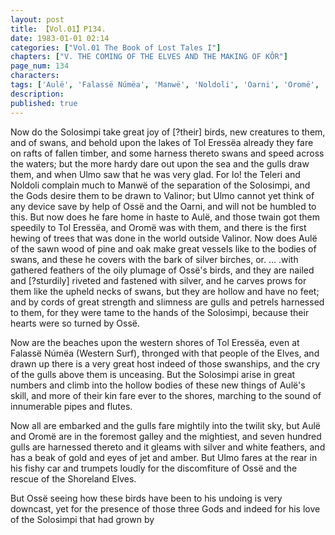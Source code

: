 ```yaml
---
layout: post
title: 【Vol.01】P134.
date: 1983-01-01 02:14
categories: ["Vol.01 The Book of Lost Tales I"]
chapters: ["V. THE COMING OF THE ELVES AND THE MAKING OF KÔR"]
page_num: 134
characters: 
tags: ['Aulë', 'Falassë Númëa', 'Manwë', 'Noldoli', 'Oarni', 'Oromë', 'Ossë', 'Shoreland Elves', 'Solosimpi', 'Teleri']
description: 
published: true
---
```


Now do the Solosimpi take great joy of [?their] birds, new creatures to them, and of swans, and behold upon the lakes of Tol Eressëa already they fare on rafts of fallen timber, and some harness thereto swans and speed across the waters; but the more hardy dare out upon the sea and the gulls draw them, and when Ulmo saw that he was very glad. For lo! the Teleri and Noldoli complain much to Manwë of the separation of the Solosimpi, and the Gods desire them to be drawn to Valinor; but Ulmo cannot yet think of any device save by help of Ossë and the Oarni, and will not be humbled to this. But now does he fare home in haste to Aulë, and those twain got them speedily to Tol Eressëa, and Oromë was with them, and there is the first hewing of trees that was done in the world outside Valinor. Now does Aulë of the sawn wood of pine and oak make great vessels like to the bodies of swans, and these he covers with the bark of silver birches, or. ... .with gathered feathers of the oily plumage of Ossë's birds, and they are nailed and [?sturdily] riveted and fastened with silver, and he carves prows for them like the upheld necks of swans, but they are hollow and have no feet; and by cords of great strength and slimness are gulls and petrels harnessed to them, for they were tame to the hands of the Solosimpi, because their hearts were so turned by Ossë.

Now are the beaches upon the western shores of Tol Eressëa, even at Falassë Númëa (Western Surf), thronged with that people of the Elves, and drawn up there is a very great host indeed of those swanships, and the cry of the gulls above them is unceasing. But the Solosimpi arise in great numbers and climb into the hollow bodies of these new things of Aulë's skill, and more of their kin fare ever to the shores, marching to the sound of innumerable pipes and flutes.

Now all are embarked and the gulls fare mightily into the twilit sky, but Aulë and Oromë are in the foremost galley and the mightiest, and seven hundred gulls are harnessed thereto and it gleams with silver and white feathers, and has a beak of gold and eyes of jet and amber. But Ulmo fares at the rear in his fishy car and trumpets loudly for the discomfiture of Ossë and the rescue of the Shoreland Elves.

But Ossë seeing how these birds have been to his undoing is very downcast, yet for the presence of those three Gods and indeed for his love of the Solosimpi that had grown by

